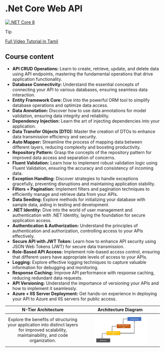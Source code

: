 # .Net Core Web API 
[![.NET Core 8](https://img.shields.io/badge/.NET%20Core-8-blue)](https://dotnet.microsoft.com/download/dotnet/8.0)

> [!TIP]
[Full Video Tutorial in Tamil](https://www.udemy.com/course/ultimate-guide-to-net8-core-web-api-with-ef-core/)

## Course content

- **API CRUD Operations:** Learn to create, retrieve, update, and delete data using API endpoints, mastering the fundamental operations that drive application functionality.
- **Database Connectivity:** Understand the essential concepts of connecting your API to various databases, ensuring seamless data interaction.
- **Entity Framework Core:** Dive into the powerful ORM tool to simplify database operations and optimize data access.
- **Data Annotation:** Discover how to use data annotations for model validation, ensuring data integrity and reliability.
- **Dependency Injection:** Learn the art of injecting dependencies into your application.
- **Data Transfer Objects [DTO]:** Master the creation of DTOs to enhance data transmission efficiency and security.
- **Auto Mapper:** Streamline the process of mapping data between different layers, reducing complexity and boosting productivity.
- **Repository Pattern:** Grasp the concepts of the repository pattern for improved data access and separation of concerns.
- **Fluent Validation:** Learn how to implement robust validation logic using Fluent Validation, ensuring the accuracy and consistency of incoming data.
- **Exception Handling:** Discover strategies to handle exceptions gracefully, preventing disruptions and maintaining application stability.
- **Filters + Pagination:** Implement filters and pagination techniques to efficiently manage and retrieve data from your APIs.
- **Data Seeding:** Explore methods for initializing your database with sample data, aiding in testing and development.
- **.NET Identity:** Dive into the world of user management and authentication with .NET Identity, laying the foundation for secure application access.
- **Authentication & Authorization:** Understand the principles of authentication and authorization, controlling access to your APIs effectively.
- **Secure API with JWT Token:** Learn how to enhance API security using JSON Web Tokens (JWT) for secure data transmission.
- **Role-Based API Access:** Implement role-based access control, ensuring that different users have appropriate levels of access to your APIs.
- **Logging:** Explore effective logging techniques to capture valuable information for debugging and monitoring.
- **Response Caching:** Improve API performance with response caching, reducing redundant data requests.
- **API Versioning:** Understand the importance of versioning your APIs and how to implement it seamlessly.
- **Azure + IIS Server Deployment:** Get hands-on experience in deploying your API to Azure and IIS servers for public access.

| N-Tier Architecture |  Architecture Diagram |
| :-------------------: | :---: |
| Explore the benefits of structuring your application into distinct layers for improved scalability, maintainability, and code organization. | <img src="ntier.png" width="70%" height="70%"> |
